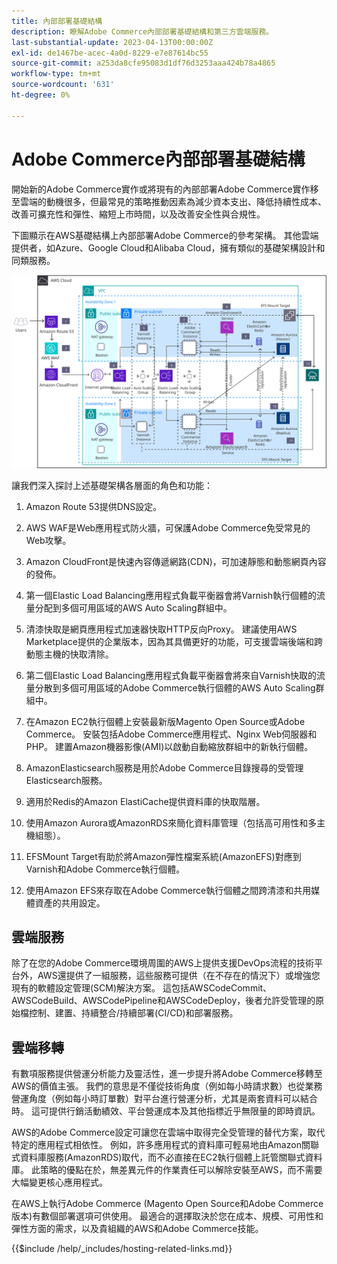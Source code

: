 ```yaml
---
title: 內部部署基礎結構
description: 瞭解Adobe Commerce內部部署基礎結構和第三方雲端服務。
last-substantial-update: 2023-04-13T00:00:00Z
exl-id: de1467be-acec-4a0d-8229-e7e87614bc55
source-git-commit: a253da8cfe95083d1df76d3253aaa424b78a4865
workflow-type: tm+mt
source-wordcount: '631'
ht-degree: 0%

---
```


# Adobe Commerce內部部署基礎結構

開始新的Adobe Commerce實作或將現有的內部部署Adobe Commerce實作移至雲端的動機很多，但最常見的策略推動因素為減少資本支出、降低持續性成本、改善可擴充性和彈性、縮短上市時間，以及改善安全性與合規性。

下圖顯示在AWS基礎結構上內部部署Adobe Commerce的參考架構。 其他雲端提供者，如Azure、Google Cloud和Alibaba Cloud，擁有類似的基礎架構設計和同類服務。

![在協力廠商雲端服務上自行託管Adobe Commerce基礎結構的圖表](/help/assets/playbooks/on-premises-infrastructure.svg)

讓我們深入探討上述基礎架構各層面的角色和功能：

1. Amazon Route 53提供DNS設定。

1. AWS WAF是Web應用程式防火牆，可保護Adobe Commerce免受常見的Web攻擊。

1. Amazon CloudFront是快速內容傳遞網路(CDN)，可加速靜態和動態網頁內容的發佈。

1. 第一個Elastic Load Balancing應用程式負載平衡器會將Varnish執行個體的流量分配到多個可用區域的AWS Auto Scaling群組中。

1. 清漆快取是網頁應用程式加速器快取HTTP反向Proxy。 建議使用AWS Marketplace提供的企業版本，因為其具備更好的功能，可支援雲端後端和跨動態主機的快取清除。

1. 第二個Elastic Load Balancing應用程式負載平衡器會將來自Varnish快取的流量分散到多個可用區域的Adobe Commerce執行個體的AWS Auto Scaling群組中。

1. 在Amazon EC2執行個體上安裝最新版Magento Open Source或Adobe Commerce。 安裝包括Adobe Commerce應用程式、Nginx Web伺服器和PHP。 建置Amazon機器影像(AMI)以啟動自動縮放群組中的新執行個體。

1. AmazonElasticsearch服務是用於Adobe Commerce目錄搜尋的受管理Elasticsearch服務。

1. 適用於Redis的Amazon ElastiCache提供資料庫的快取階層。

1. 使用Amazon Aurora或AmazonRDS來簡化資料庫管理（包括高可用性和多主機組態）。

1. EFSMount Target有助於將Amazon彈性檔案系統(AmazonEFS)對應到Varnish和Adobe Commerce執行個體。

1. 使用Amazon EFS來存取在Adobe Commerce執行個體之間跨清漆和共用媒體資產的共用設定。

## 雲端服務

除了在您的Adobe Commerce環境周圍的AWS上提供支援DevOps流程的技術平台外，AWS還提供了一組服務，這些服務可提供（在不存在的情況下）或增強您現有的軟體設定管理(SCM)解決方案。 這包括AWSCodeCommit、AWSCodeBuild、AWSCodePipeline和AWSCodeDeploy，後者允許受管理的原始檔控制、建置、持續整合/持續部署(CI/CD)和部署服務。

## 雲端移轉

有數項服務提供營運分析能力及靈活性，進一步提升將Adobe Commerce移轉至AWS的價值主張。 我們的意思是不僅從技術角度（例如每小時請求數）也從業務營運角度（例如每小時訂單數）對平台進行營運分析，尤其是兩套資料可以結合時。 這可提供行銷活動績效、平台營運成本及其他指標近乎無限量的即時資訊。

AWS的Adobe Commerce設定可讓您在雲端中取得完全受管理的替代方案，取代特定的應用程式相依性。 例如，許多應用程式的資料庫可輕易地由Amazon關聯式資料庫服務(AmazonRDS)取代，而不必直接在EC2執行個體上託管關聯式資料庫。 此策略的優點在於，無差異元件的作業責任可以解除安裝至AWS，而不需要大幅變更核心應用程式。

在AWS上執行Adobe Commerce (Magento Open Source和Adobe Commerce版本)有數個部署選項可供使用。 最適合的選擇取決於您在成本、規模、可用性和彈性方面的需求，以及貴組織的AWS和Adobe Commerce技能。

{{$include /help/_includes/hosting-related-links.md}}
